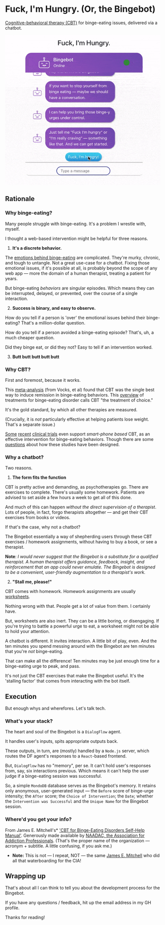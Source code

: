# Fuck, I'm Hungry. (Or, the Bingebot)

[Cognitive-behavioral therapy (CBT)](https://www.mayoclinic.org/tests-procedures/cognitive-behavioral-therapy/about/pac-20384610) for binge-eating issues, delivered via a chatbot.

<p align = "center">
<img alt = "Bingebot in action" src = "documentation-assets/fuck-im-hungry.gif">
</p>


## Rationale 

### Why binge-eating?

Many people struggle with binge-eating. It's a problem I wrestle with, myself. 

I thought a web-based intervention might be helpful for three reasons.

1. **It's a discrete behavior.**

The [emotions behind binge-eating](https://www.eatingdisorderhope.com/information/binge-eating-disorder) are complicated. They're murky, chronic, and tough to untangle. Not a great use-case for a chatbot. Fixing those emotional issues, if it's possible at all, is probably beyond the scope of any web app — more the domain of a human therapist, treating a patient for years.

But binge-eating *behaviors* are singular episodes. Which means they can be interrupted, delayed, or prevented, over the course of a single interaction. 

2. **Success is binary, and easy to observe.**

How do you tell if a person is 'over' the emotional issues behind their binge-eating? That's a million-dollar question. 

How do you tell if a person avoided a binge-eating episode? That's, uh, a much cheaper question. 

Did they binge eat, or did they not? Easy to tell if an intervention worked. 

3. **Butt butt butt butt butt** 

### Why CBT?

First and foremost, because it works. 

This [meta-analysis](https://onlinelibrary.wiley.com/doi/abs/10.1002/eat.20696) (from Vocks, et al) found that CBT was the single best way to induce remission in binge-eating behaviors. This [overview](https://www.sciencedirect.com/science/article/abs/pii/S0193953X11000888?via%3Dihub) of treatments for binge-eating disorder calls CBT "the treatment of choice." 

It's the gold standard, by which all other therapies are measured.

(Crucially, it is *not* particularly effective at helping patients lose weight. That's a separate issue.)

[Some](https://www.ncbi.nlm.nih.gov/pmc/articles/PMC6914274/) [recent](https://ajp.psychiatryonline.org/doi/full/10.1176/appi.ajp.2019.19121256) [clinical trials](https://pubmed.ncbi.nlm.nih.gov/28960384/) even support *smart-phone based* CBT, as an effective intervention for binge-eating behaviors. Though there are some [questions](https://ajp.psychiatryonline.org/doi/full/10.1176/appi.ajp.2019.19121256) about how these studies have been designed. 


### Why a chatbot?

Two reasons.

1. **The form fits the function**

CBT is pretty active and demanding, as psychotherapies go. There are exercises to complete. There's usually some homework. Patients are advised to set aside a few hours a week to get all of this done. 

And much of this can happen *without the direct supervision of a therapist*. Lots of people, in fact, forgo therapists altogether — and get their CBT exercises from books or videos.

If that's the case, why not a chatbot?

The Bingebot essentially a way of shepherding users through these CBT exercises / homework assignments, without having to buy a book, or see a therapist.

**Note**: *I would never suggest that the Bingebot is a substitute for a qualified therapist. A human therapist offers guidance, feedback, insight, and reinforcement that an app could never emulate. The Bingebot is designed to be a convenient, user-friendly augmentation to a therapist's work.*

2. **"Stall me, please!"**

CBT comes with homework. Homework assignments are usually [worksheets](https://www.oxfordclinicalpsych.com/view/10.1093/med:psych/9780195334562.001.0001/med-9780195334562-appendix-10).

Nothing wrong with that. People get a lot of value from them. I certainly have. 

But, worksheets are also inert. They can be a little boring, or disengaging. If you're trying to battle a powerful urge to eat, a worksheet might not be able to hold your attention.

A chatbot is different. It invites interaction. A little bit of play, even. And the ten minutes you spend messing around with the Bingebot are ten minutes that you're *not* binge-eating. 

That can make all the difference! Ten minutes may be just enough time for a binge-eating urge to peak, and pass. 

It's not just the CBT exercises that make the Bingebot useful. It's the 'stalling factor' that comes from interacting with the bot itself. 

## Execution

But enough whys and wherefores. Let's talk tech. 

### What's your stack?

The heart and soul of the Bingebot is a `DialogFlow` agent. 

It handles user's inputs, spits appropriate outputs back.

These outputs, in turn, are (mostly) handled by a `Node.js` server, which routes the DF agent's responses to a `React`-based frontend.

But, `DialogFlow` has no "memory", per se. It can't hold user's responses from, say, six interactions previous. Which means it can't help the user judge if a binge-eating session was successful.

So, a simple `MondoDB` database serves as the Bingebot's memory. It retains only anonymous, user-generated input — the `Before` score of binge-urge intensity; the `After` score; the `Choice of Intervention`; the `Date`; whether the `Intervention was Successful` and the `Unique Name` for the Bingebot session. 

### Where'd you get your info?

From James E. Mitchell's* ['CBT for Binge-Eating Disorders Self-Help Manual'](https://www.naadac.org/assets/2416/mitchell-cbt-for-bed-self-help-manual.pdf). Generously made available by [NAADAC, the Association for Addiction Professionals](https://www.naadac.org/about). (That's the proper name of the organization — acronym + subtitle. A little confusing, if you ask me.)

* **Note:** This is not — I repeat, NOT — the same [James E. Mitchell](https://en.wikipedia.org/wiki/James_Elmer_Mitchell#Work_as_a_CIA_contractor_on_interrogation_practices) who did all that waterboarding for the CIA!

## Wrapping up 

That's about all I can think to tell you about the development process for the Bingebot.

If you have any questions / feedback, hit up the email address in my GH profile.

Thanks for reading!





